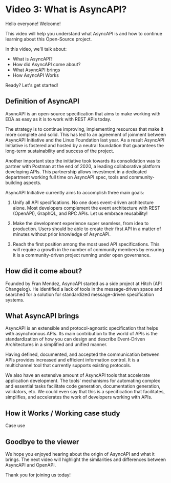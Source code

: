 # Video 3: What is AsyncAPI? 
 
Hello everyone! Welcome!
		
This video will help you understand what AsyncAPI is and how to continue learning about this Open-Source project. 

In this video, we'll talk about:
 - What is AsyncAPI?
 - How did AsyncAPI come about?
 - What AsyncAPI brings 
 - How AsyncAPI Works
 
 Ready? Let's get started!

## Definition of AsyncAPI

AsyncAPI is an open-source specification that aims to make working with EDA as easy as it is to work with REST APIs today.

The strategy is to continue improving, implementing resources that make it more complete and solid. This has led to an agreement of joinment between AsyncAPI Initiative and the Linux Foundation last year. As a result AsyncAPI Initiative is fostered and hosted by a neutral foundation that guarantees the long-term sustainability and success of the project. 

Another important step the initiative took towards its consolidation was to partner with Postman at the end of 2020, a leading collaborative platform developing APIs. This partnership allows investment in a dedicated department working full time on AsyncAPI spec, tools and community-building aspects.

AsyncAPI Initiative currently aims to accomplish three main goals:

1. Unify all API specifications. No one does event-driven architecture alone. Most developers complement the event architecture with REST (OpenAPI), GraphQL, and RPC APIs. Let us embrace reusability!

2. Make the development experience super seamless, from idea to production. Users should be able to create their first API in a matter of minutes without prior knowledge of AsyncAPI.

3. Reach the first position among the most used API specifications. This will require a growth in the number of community members by ensuring it is a community-driven project running under open governance.

 ## How did it come about?
Founded by Fran Mendez, AsyncAPI started as a side project at Hitch (API Changelog). He identified a lack of tools in the message-driven space and searched for a solution for standardized message-driven specification systems. 

 ## What AsyncAPI brings
AsyncAPI is an extensible and protocol-agnostic specification that helps with asynchronous APIs. Its main contribution to the world of APIs is the standardization of how you can design and describe Event-Driven Architectures in a simplified and unified manner.

Having defined, documented, and accepted the communication between APIs provides increased and efficient information control. It is a multichannel tool that currently supports existing protocols.

We also have an extensive amount of AsyncAPI tools that accelerate application development. The tools' mechanisms for automating complex and essential tasks facilitate code generation, documentation generation, validators, etc. We could even say that this is a specification that facilitates, simplifies, and accelerates the work of developers working with APIs. 

## How it Works / Working case study
Case use



## Goodbye to the viewer
We hope you enjoyed hearing about the origin of AsyncAPI and what it brings. The next video will highlight the similarities and differences between AsyncAPI and OpenAPI.

Thank you for joining us today!
